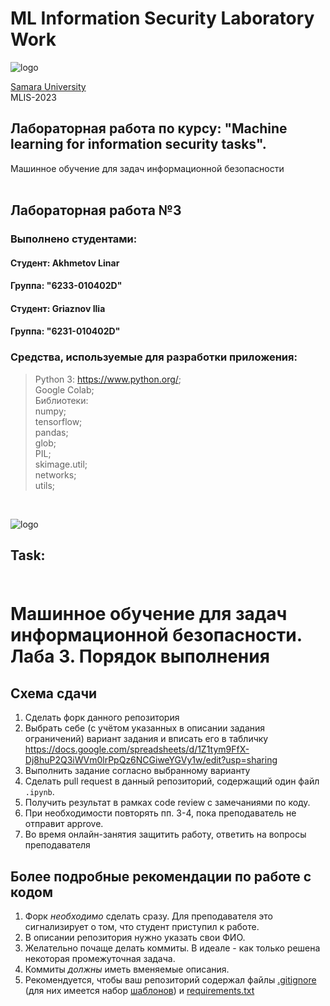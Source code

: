 # ML Information Security Laboratory Work 
![logo](https://ssau.ru/pagefiles/of_docs/Firm%20blocks_left-gorizont_naimenovanie_Rus.png)

[Samara University](https://ssau.ru/) <br/>
MLIS-2023
## Лабораторная работа по курсу: "Machine learning for information security tasks". <br/>
Машинное обучение для задач информационной безопасности <br/><br/>

## Лабораторная работа №3<br/>

### Выполнено студентами:<br/>
#### Студент: Akhmetov Linar <br/>
#### Группа: "6233-010402D"

#### Студент: Griaznov Ilia <br/>
#### Группа: "6231-010402D"<br/>



### Средства, используемые для разработки приложения: <br/>
> Python 3: https://www.python.org/; <br/>
> Google Colab; <br/>
> Библиотеки: <br/>
> numpy; <br/>
> tensorflow; <br/>
> pandas; <br/>
> glob; <br/>
> PIL; <br/>
> skimage.util; <br/>
> networks; <br/>
> utils; <br/>
<br/>

![logo](https://ibagroup.kz/wp-content/uploads/2019/09/security_tizer_wwwiba_1300-357_v-01.jpg)

## Task:<br/><br/> 

# Машинное обучение для задач информационной безопасности. Лаба 3. Порядок выполнения

## Схема сдачи

1. Сделать форк данного репозитория
2. Выбрать себе (с учётом указанных в описании задания ограничений) вариант задания и вписать его в табличку https://docs.google.com/spreadsheets/d/1Z1tym9FfX-Dj8huP2Q3iWVm0lrPpQz6NCGiweYGVy1w/edit?usp=sharing
3. Выполнить задание согласно выбранному варианту
4. Сделать pull request в данный репозиторий, содержащий один файл `.ipynb`.
5. Получить результат в рамках code review с замечаниями по коду.
6. При необходимости повторять пп. 3-4, пока преподаватель не отправит approve.
7. Во время онлайн-занятия защитить работу, ответить на вопросы преподавателя

## Более подробные рекомендации по работе с кодом

1. Форк *необходимо* сделать сразу. Для преподавателя это сигнализирует о том, что студент приступил к работе.
2. В описании репозитория нужно указать свои ФИО.
3. Желательно почаще делать коммиты. В идеале - как только решена некоторая промежуточная задача.
4. Коммиты *должны* иметь вменяемые описания.
5. Рекомендуется, чтобы ваш репозиторий содержал файлы [.gitignore](https://docs.github.com/en/get-started/getting-started-with-git/ignoring-files) (для них имеется набор [шаблонов](https://github.com/github/gitignore)) и [requirements.txt](https://www.jetbrains.com/help/pycharm/managing-dependencies.html#create-requirements)
